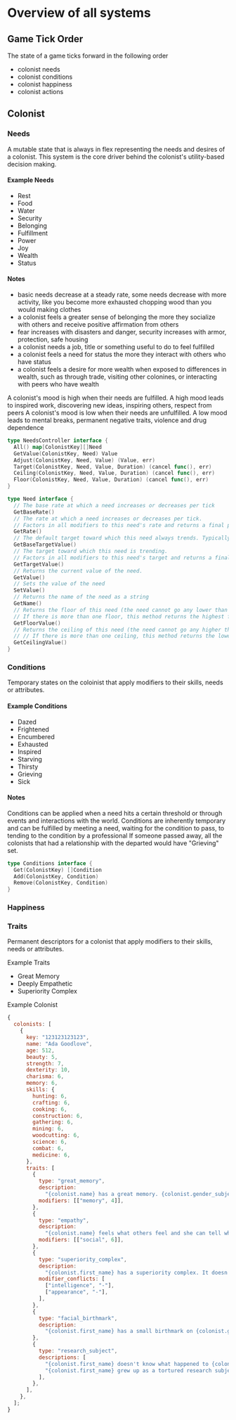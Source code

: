 # Overview of all systems

## Game Tick Order

The state of a game ticks forward in the following order

- colonist needs
- colonist conditions
- colonist happiness
- colonist actions

## Colonist

### Needs

A mutable state that is always in flex representing the needs and desires of a colonist. This system is the core driver
behind the colonist's utility-based decision making.

#### Example Needs

- Rest
- Food
- Water
- Security
- Belonging
- Fulfillment
- Power
- Joy
- Wealth
- Status

#### Notes

- basic needs decrease at a steady rate, some needs decrease with more activity, like you become more exhausted chopping wood than you would making clothes
- a colonist feels a greater sense of belonging the more they socialize with others and receive positive affirmation from others
- fear increases with disasters and danger, security increases with armor, protection, safe housing
- a colonist needs a job, title or something useful to do to feel fulfilled
- a colonist feels a need for status the more they interact with others who have status
- a colonist feels a desire for more wealth when exposed to differences in wealth, such as through trade, visiting other colonines, or interacting with peers who have wealth

A colonist's mood is high when their needs are fulfilled. A high mood leads to inspired work, discovering new ideas, inspiring others, respect from peers
A colonist's mood is low when their needs are unfulfilled. A low mood leads to mental breaks, permanent negative traits, violence and drug dependence

```go
type NeedsController interface {
  All() map[ColonistKey][]Need
  GetValue(ColonistKey, Need) Value
  Adjust(ColonistKey, Need, Value) (Value, err)
  Target(ColonistKey, Need, Value, Duration) (cancel func(), err)
  Ceiling(ColonistKey, Need, Value, Duration) (cancel func(), err)
  Floor(ColonistKey, Need, Value, Duration) (cancel func(), err)
}

type Need interface {
  // The base rate at which a need increases or decreases per tick
  GetBaseRate()
  // The rate at which a need increases or decreases per tick.
  // Factors in all modifiers to this need's rate and returns a final product of those modifers
  GetRate()
  // The default target toward which this need always trends. Typically this is zero
  GetBaseTargetValue()
  // The target toward which this need is trending.
  // Factors in all modifiers to this need's target and returns a final product of those targets.
  GetTargetValue()
  // Returns the current value of the need.
  GetValue()
  // Sets the value of the need
  SetValue()
  // Returns the name of the need as a string
  GetName()
  // Returns the floor of this need (the need cannot go any lower than this value)
  // If there is more than one floor, this method returns the highest floor.
  GetFloorValue()
  // Returns the ceiling of this need (the need cannot go any higher than this value)
  // // If there is more than one ceiling, this method returns the lowest ceiling.
  GetCeilingValue()
}
```

### Conditions

Temporary states on the coloinist that apply modifiers to their skills, needs or attributes.

#### Example Conditions

- Dazed
- Frightened
- Encumbered
- Exhausted
- Inspired
- Starving
- Thirsty
- Grieving
- Sick

#### Notes

Conditions can be applied when a need hits a certain threshold or through events and interactions with the world.
Conditions are inherently temporary and can be fulfilled by meeting a need, waiting for the condition to pass, to tending to the condition by a professional
If someone passed away, all the colonists that had a relationship with the departed would have "Grieving" set.

```go
type Conditions interface {
  Get(ColonistKey) []Condition
  Add(ColonistKey, Condition)
  Remove(ColonistKey, Condition)
}
```

### Happiness

### Traits

Permanent descriptors for a colonist that apply modifiers to their skills, needs or attributes.

Example Traits

- Great Memory
- Deeply Empathetic
- Superiority Complex

Example Colonist

```js
{
  colonists: [
    {
      key: "123123123123",
      name: "Ada Goodlove",
      age: 512,
      beauty: 5,
      strength: 7,
      dexterity: 10,
      charisma: 6,
      memory: 6,
      skills: {
        hunting: 6,
        crafting: 6,
        cooking: 6,
        construction: 6,
        gathering: 6,
        mining: 6,
        woodcutting: 6,
        science: 6,
        combat: 6,
        medicine: 6,
      },
      traits: [
        {
          type: "great_memory",
          description:
            "{colonist.name} has a great memory. {colonist.gender_subject} used to be a reporter for a large newspaper. She doesn't talk about her past though. Nobody knows why.",
          modifiers: [["memory", 4]],
        },
        {
          type: "empathy",
          description:
            "{colonist.name} feels what others feel and she can tell what people are feeling just by looking at them. This sometimes gets her into trouble, but it's one of the reasons why she's still alive.",
          modifiers: [["social", 6]],
        },
        {
          type: "superiority_complex",
          description:
            "{colonist.first_name} has a superiority complex. It doesn't help that {colonist.gender_subject} is beautiful, intelligent and takes absolutely no crap from anyone. Everyone respects {colonist.gender_object} and no one would dare try to harm {colonist.gender_object}.",
          modifier_conflicts: [
            ["intelligence", "-"],
            ["appearance", "-"],
          ],
        },
        {
          type: "facial_birthmark",
          description:
            "{colonist.first_name} has a small birthmark on {colonist.gender_object} right cheek that looks like a claw. {colonist.first_name} always wanted it removed, but couldn't afford the surgery so she learned to live with it.",
        },
        {
          type: "research_subject",
          descriptions: [
            "{colonist.first_name} doesn't know what happened to {colonist.gender_object} at birth or what was done to {colonist.gender_object} afterwards, but {colonist.gender_subject} became cold and emotionless due to being experimented on and abused.",
            "{colonist.first_name} grew up as a tortured research subject. She was experimented on to see what effect pain would have on someone over an extended period of time. She grew up without any feeling in her legs.",
          ],
        },
      ],
    },
  ];
}
```
